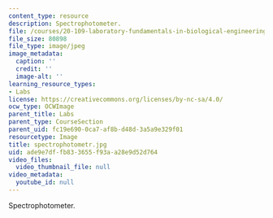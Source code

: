 ```yaml
---
content_type: resource
description: Spectrophotometer.
file: /courses/20-109-laboratory-fundamentals-in-biological-engineering-fall-2007/ade9e7dffb833655f93aa28e9d52d764_spectrophotometr.jpg
file_size: 80898
file_type: image/jpeg
image_metadata:
  caption: ''
  credit: ''
  image-alt: ''
learning_resource_types:
- Labs
license: https://creativecommons.org/licenses/by-nc-sa/4.0/
ocw_type: OCWImage
parent_title: Labs
parent_type: CourseSection
parent_uid: fc19e690-0ca7-af8b-d48d-3a5a9e329f01
resourcetype: Image
title: spectrophotometr.jpg
uid: ade9e7df-fb83-3655-f93a-a28e9d52d764
video_files:
  video_thumbnail_file: null
video_metadata:
  youtube_id: null
---
```

Spectrophotometer.